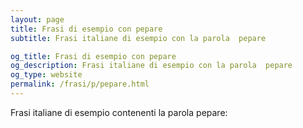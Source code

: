 ```yaml
---
layout: page
title: Frasi di esempio con pepare 
subtitle: Frasi italiane di esempio con la parola  pepare

og_title: Frasi di esempio con pepare 
og_description: Frasi italiane di esempio con la parola  pepare
og_type: website
permalink: /frasi/p/pepare.html
---
```


Frasi italiane di esempio contenenti la parola pepare:


